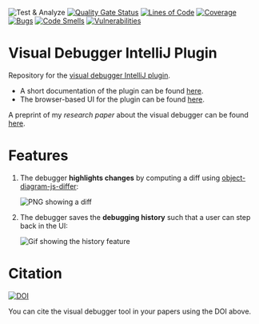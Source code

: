 ![Test & Analyze](https://github.com/timKraeuter/VisualDebugger/workflows/Build/badge.svg)
[![Quality Gate Status](https://sonarcloud.io/api/project_badges/measure?project=timKraeuter_VisualDebugger&metric=alert_status)](https://sonarcloud.io/dashboard?id=timKraeuter_VisualDebugger)
[![Lines of Code](https://sonarcloud.io/api/project_badges/measure?project=timKraeuter_VisualDebugger&metric=ncloc)](https://sonarcloud.io/dashboard?id=timKraeuter_VisualDebugger)
[![Coverage](https://sonarcloud.io/api/project_badges/measure?project=timKraeuter_VisualDebugger&metric=coverage)](https://sonarcloud.io/dashboard?id=timKraeuter_VisualDebugger)
 [![Bugs](https://sonarcloud.io/api/project_badges/measure?project=timKraeuter_VisualDebugger&metric=bugs)](https://sonarcloud.io/summary/new_code?id=timKraeuter_VisualDebugger)
 [![Code Smells](https://sonarcloud.io/api/project_badges/measure?project=timKraeuter_VisualDebugger&metric=code_smells)](https://sonarcloud.io/summary/new_code?id=timKraeuter_VisualDebugger)
 [![Vulnerabilities](https://sonarcloud.io/api/project_badges/measure?project=timKraeuter_VisualDebugger&metric=vulnerabilities)](https://sonarcloud.io/summary/new_code?id=timKraeuter_VisualDebugger)

# Visual Debugger IntelliJ Plugin

Repository for the [visual debugger IntelliJ plugin](https://plugins.jetbrains.com/plugin/16851-visual-debugger).
- A short documentation of the plugin can be found [here](./documentation/README.md).
- The browser-based UI for the plugin can be found [here](https://github.com/timKraeuter/object-diagram-modeler/tree/master/debugger).

A preprint of my *research paper* about the visual debugger can be found [here](https://github.com/timKraeuter/ICSME-2022/blob/main/visual-debugger.pdf).

# Features

1. The debugger **highlights changes** by computing a diff using [object-diagram-js-differ](https://github.com/timKraeuter/object-diagram-js-differ):

   ![PNG showing a diff](https://github.com/timKraeuter/object-diagram-js/blob/master/documentation/diff.png)

3. The debugger saves the **debugging history** such that a user can step back in the UI:

   ![Gif showing the history feature](https://github.com/timKraeuter/object-diagram-js/blob/master/documentation/steps.gif)

# Citation
[![DOI](https://zenodo.org/badge/359495483.svg)](https://zenodo.org/doi/10.5281/zenodo.10018177)

You can cite the visual debugger tool in your papers using the DOI above.
